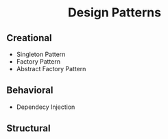 <h1 align="center">Design Patterns</h1>

## Creational
- Singleton Pattern
- Factory Pattern
- Abstract Factory Pattern
## Behavioral
- Dependecy Injection
## Structural
